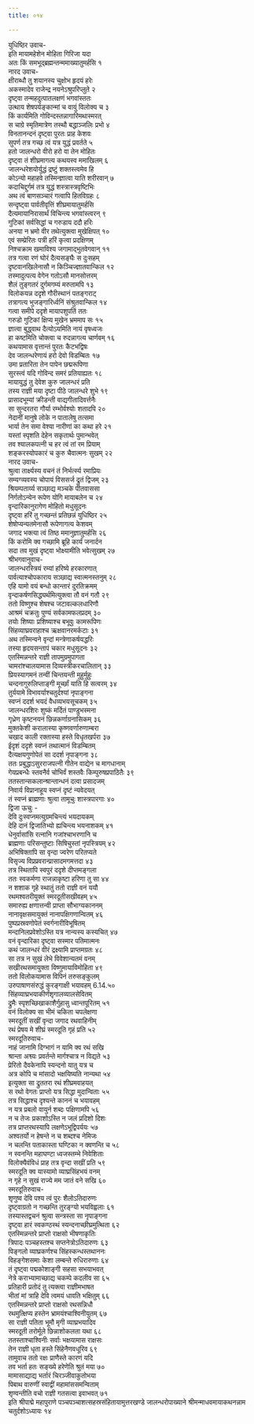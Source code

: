 ```yaml
---
title: ०१४

---
```

युधिष्ठिर उवाच-  
इति मायामहेशेन मोहिता गिरिजा यदा  
अतः किं समभूद्ब्रह्मन्तन्ममाख्यातुमर्हसि १  
नारद उवाच-  
क्षीराब्धौ तु शयानस्य चुक्षोभ हृदयं हरेः  
अकस्मादेव राजेन्द्र नयनेऽश्रुपरिप्लुते २  
दृष्ट्वा तन्महदुत्पातलक्षणं भगवांस्ततः  
उत्थाय शेषपर्यङ्कान्मां च वायुं विलोक्य च ३  
किं कार्यमिति गोविन्दस्तन्नागारिमथास्मरत्  
स चाग्रे स्मृतिमात्रेण तस्थौ बद्धाञ्जलिः प्रभो ४  
विनतानन्दनं दृष्ट्वा पुरतः प्राह केशवः  
सुपर्ण तत्र गच्छ त्वं यत्र युद्धं प्रवर्तते ५  
हतो जालन्धरो वीरो हरो वा तेन मोहितः  
दृष्ट्वा तं शीघ्रमागत्य कथयस्व ममाखिलम् ६  
जालन्धरेशयोर्युद्धं द्रष्टुं शक्तस्त्वमेव हि  
कोऽन्यो महाहवे तस्मिन्ज्ञात्वा याति शरीरवान् ७  
कदाचिद्दुर्गमं तत्र युद्धं शस्त्रास्त्रवृष्टिभिः  
अथ त्वं बाणसञ्चारं गत्वापि हितविग्रहः ८  
सन्दृष्ट्वा पार्वतीवृत्तिं शीघ्रमायातुमर्हसि  
दैत्यमायानिरासार्थं विचिन्त्य भगवांस्त्वरन् ९  
गुटिकां सर्वसिद्धां च गरुडाय ददौ हरिः  
अनया न भ्रमो वीर तथेत्युक्त्वा मुखेक्षिपत् १०  
एवं सम्प्रेरितः पत्री हरिं कृत्वा प्रदक्षिणम्  
निश्चक्राम खमाविश्य जगामाद्भुतवेगवान् ११  
तत्र गत्वा रणं घोरं दैत्यसङ्घैः स दुःसहम्  
दृष्टवानखिलेनासौ न किञ्चिज्ज्ञातवान्किल १२  
तस्मादुत्पत्य वेगेन गतोऽसौ मानसोत्तरम्  
शैलं तुङ्गतरं दुर्गमगम्यं मरुतामपि १३  
विलोकयन्न ददृशे गौरीस्थानं पतङ्गराट्  
तत्रागत्य भुजङ्गारिर्ध्वनिं संश्रुतवान्किल १४  
गत्वा समीपे ददृशे मायापशुपतिं ततः  
गरुडो गुटिकां क्षिप्य मुखेन भ्रममाप सः १५  
ज्ञात्वा बुद्ध्वाथ दैत्योऽयमिति नायं वृषध्वजः  
हा कष्टमिति चोक्त्वा च रुदन्नागत्य चार्णवम् १६  
कथयामास वृत्तान्तं पुरतः कैटभद्विषः  
देव जालन्धरेणायं हरो देवो विडम्बितः १७  
उमा प्रतारिता तेन पापेन छद्मरूपिणा  
सुरस्त्वं यदि गोविन्द समरं प्रतियाह्यतः १८  
मायायुद्धं तु देवेश कुरु जालन्धरं प्रति  
तस्य राज्ञी मया दृष्टा पीठे जालन्धरे शुभे १९  
प्रासादभूम्यां क्रीडन्ती वाद्यगीतादिवर्त्तनैः  
सा सुन्दरतरा गौर्या रम्भोर्वश्योः शतादपि २०  
नेदानीं मानुषे लोके न पातालेषु तत्समा  
भार्या तेन समा वेश्या नारीणां का कथा हरे २१  
यस्तां स्पृशति देहेन सकृतार्थः पुमान्भवेत्  
तव श्यालकपत्नी च हर त्वं तां रम प्रियाम्  
शङ्करस्योपकारं च कुरु चैवात्मनः सुखम् २२  
नारद उवाच-  
श्रुत्वा तार्क्ष्यस्य वचनं तं निर्भर्त्स्य रमाप्रियः  
सम्यग्व्यवस्य चोपायं विससर्ज द्रुतं द्विजम् २३  
श्रियम्पतार्य्य सञ्छाद्य मञ्चके पीतवाससा  
निर्गतोऽन्येन रूपेण योगि मायाबलेन च २४  
वृन्दारिकानुरागेण मोहितो मधुसूदनः  
दृष्ट्वा हरिं तु गच्छन्तं प्रतिछन्नं युधिष्ठिर २५  
शेषोप्यन्यतमेनासौ रूपेणागत्य केशवम्  
जगाद भक्त्या त्वं तिष्ठ ममानुज्ञातुमर्हसि २६  
किं करोमि क्व गच्छामि ब्रूहि कार्यं जनार्दन  
सदा तव मुखं दृष्ट्वा भोक्ष्यामीति भवेत्सुखम् २७  
श्रीभगवानुवाच-  
जालन्धरस्त्रियं रम्यां हरिष्ये हरकारणात्  
पार्वत्याश्चोपकाराय सञ्छाद्य स्वात्मनस्तनुम् २८  
एहि यामो वयं बन्धो कान्तारं दुरतिक्रमम्  
वृन्दाकर्षणसिद्ध्यर्थमित्युक्त्वा तौ वनं गतौ २९  
ततो विष्णुश्च शेषश्च जटावल्कलधारिणौ  
आश्रमं चक्रतुः पुण्यं सर्वकामफलप्रदम् ३०  
तयोः शिष्याः प्रशिष्याश्च बभूवुः कामरूपिणः  
सिंहव्याघ्रवराहाश्च ऋक्षवानरमर्कटाः ३१  
अथ तस्मिन्वने वृन्दां मन्त्रेणाकर्षयद्धरिः  
तस्या हृदयसन्तापं चकार मधुसूदनः ३२  
एतस्मिन्नन्तरे राज्ञी तापमुग्रमुपागता  
चामरांश्चालयामास दिव्यस्त्रीकरचालितान् ३३  
प्रियस्यागमनं तन्वीं चिन्तयन्ती मुहुर्मुहुः  
चन्दनागुरुलिप्ताङ्गी मूर्च्छां याति हि सत्वरम् ३४  
तुर्ययामे विभावर्याश्चतुर्दश्यां नृपाङ्गना  
स्वप्नं ददर्श भयदं वैधव्यभयसूचकम् ३५  
जालन्धरशिरः शुष्कं मर्दितं पाण्डुभस्मना  
गृध्रेण कृष्टनयनं छिन्नकर्णाग्रनासिकम् ३६  
मुक्तकेशी करालास्या कृष्णवर्णारुणाम्बरा  
चखाद काली रक्तास्या हस्ते विधृतखर्परा ३७  
ईदृशं ददृशे स्वप्नं तथात्मानं विडम्बितम्  
दैत्यक्षयगुणोपेतं सा ददर्श नृपाङ्गना ३८  
ततः प्रबुद्धाऽसुरराजपत्नी गीतेन वाद्येन च मागधानाम्  
गेयप्रबन्धैः स्तवनैर्व चोभिर्वं शस्तवैः किम्पुरुषप्रपाठितैः ३९  
ततस्तान्सकलान्श्रान्तान्धनं दत्वा प्रसादजम्  
निवार्य विप्रानाहूय स्वप्नं दृष्टं न्यवेदयत्  
तं स्वप्नं ब्राह्मणाः श्रुत्वा तामूचुः शास्त्रपारगाः ४०  
द्विजा ऊचुः -  
देवि दुःस्वप्नमत्युग्रमचिन्त्यं भयदायकम्  
देहि दानं द्विजातिभ्यो ह्यचिन्त्य भयनाशकम् ४१  
धेनुर्वासांसि रत्नानि गजांश्चाभरणानि च  
ब्राह्मणाः परिसन्तुष्टाः सिषिचुस्तां नृपस्त्रियम् ४२  
अभिषिक्तापि सा वृन्दा ज्वरेण परितप्यते  
विसृज्य विप्रप्रवरान्प्रासादमगमत्तदा ४३  
तत्र स्थितापि स्वपुरं ददृशे दीप्तमङ्गला  
ततः स्वकर्मणा राजन्नाकृष्टा हरिणा तु सा ४४  
न शशाक गृहे स्थातुं ततो राज्ञी वनं ययौ  
रथमश्वतरीयुक्तं स्मरदूतीसखीवहम् ४५  
समारुह्य क्षणात्तन्वी प्राप्ता सौभाग्यकाननम्  
नानावृक्षसमायुक्तं नानापक्षिगणान्वितम् ४६  
पुष्पप्रस्रवणोपेतं स्वर्गनारीविभूषितम्  
मन्दानिलप्रवेशोऽस्ति यत्र नान्यस्य कस्यचित् ४७  
वनं वृन्दारिका दृष्ट्वा सस्मार पतिमात्मनः  
कथं जालन्धरं वीरं द्रक्ष्यामि प्राप्तमग्रतः ४८  
सा तत्र न सुखं लेभे विवेशान्यतमं वनम्  
सखीरथसमायुक्ता विष्णुमायाविमोहिता ४९  
ततो विलोकयामास विपिनं तरुसङ्कुलम्  
उरुपाषाणसंरुद्धं कुरङ्गाक्षी भयावहम् 6.14.५०  
सिंहव्याघ्रभयाकीर्णंशृगालव्यालसेवितम्  
द्रुमैः स्पृशच्छिखाकाशैर्गुहासु ध्वान्तपूरितम् ५१  
वनं विलोक्य सा भीमं चकिता चपलेक्षणा  
स्मरदूतीं सखीं वृन्दा जगाद रथवाहिनीम्  
रथं प्रेषय मे शीघ्रं स्मरदूति गृहं प्रति ५२  
स्मरदूतिरुवाच-  
नाहं जानामि दिग्भागं न यामि क्व रथं सखि  
श्रान्ता अश्व्यः प्रवर्तन्ते मार्गश्चात्र न विद्यते ५३  
प्रेरितो दैवकेनापि स्यन्दनो यातु यत्र च  
अत्र कोपि च मांसादो भक्षयिष्यति नान्यथा ५४  
इत्युक्ता सा द्रुततरा रथं शीघ्रमवाहयत्  
स रथो वेगतः प्राप्तो यत्र सिद्धा मुदान्विताः ५५  
तत्र सिद्धाश्च दृश्यन्ते काननं च भयावहम्  
न यत्र प्रबलो वायुर्न शब्दः पक्षिणामपि ५६  
न च तेजः प्रकाशोऽस्ति न जलं प्रदिशो दिशः  
तत्र प्राप्तरथस्यापि लक्षणेऽभूद्विपर्ययः ५७  
अश्वतर्यो न हेषन्ते न च शब्दश्च नेमिजः  
न चलन्ति पताकास्ता घण्टिका न क्वणन्ति च ५८  
न स्वनन्ति महाघण्टा ध्वजस्तम्भे निवेशिताः  
विलोक्यैवंविधं प्राह तत्र वृन्दा सखीं प्रति ५९  
स्मरदूति क्व यास्यामो व्याघ्रसिंहभयं वनम्  
न गृहे न सुखं राज्ये मम जातं वने सखि ६०  
स्मरदूतिरुवाच-  
शृणुष्व देवि पश्य त्वं पुरः शैलोऽतिदारुणः  
दृष्ट्वाग्रतो न गच्छन्ति तुरङ्ग्यो भयविह्वलाः ६१  
तस्यास्तद्वचनं श्रुत्वा सन्त्रस्ता सा नृपाङ्गना  
दृष्ट्वा हारं स्वकण्ठस्थं स्यन्दनाच्छीघ्रमुत्थिता ६२  
एतस्मिन्नन्तरे प्राप्तो राक्षसो भीषणाकृतिः  
त्रिपादः पञ्चहस्तश्च सप्तनेत्रोऽतिदारुणः ६३  
पिङ्गलो व्याघ्रकर्णश्च सिंहस्कन्धस्तथाननः  
विहङ्गेशसमाः केशा लम्बन्ते रुधिरारुणाः ६४  
तं दृष्ट्वा पद्मकोशाङ्गी सहसा सभयाभवत्  
नेत्रे कराभ्यामाच्छाद्य चकम्पे कदलीव सा ६५  
प्रतिहारी प्रतोदं तु त्यक्त्वा राज्ञीमभाषत  
भीतां मां त्राहि देवि त्वमयं धावति भक्षितुम् ६६  
एतस्मिन्नन्तरे प्राप्तो राक्षसो रथसन्निधौ  
रथमुत्क्षिप्य हस्तेन भ्रामयंश्चाश्विनीयुतम् ६७  
सा राज्ञी पतिता भूमौ मृगी व्याघ्रभयादिव  
स्मरदूती तरोर्मूले छिन्नाशोकलता यथा ६८  
ततस्ताश्चाश्विनीः सर्वाः भक्षयामास राक्षसः  
तेन राज्ञी धृता हस्ते सिंहेनैणवधूरिव ६९  
तामुवाच ततो रक्षः प्राणैस्ते कारणं यदि  
तव भर्ता हतः सङ्ख्ये हरेणेति श्रुतं मया ७०  
मामासाद्याद्य भर्तारं चिरञ्जीवाकुतोभया  
पिबाथ वारुणीं स्वाद्वीं महामांससमन्विताम्  
शृण्वन्तीति वचो राज्ञी गतसत्वा इवाभवत् ७१  
इति श्रीपाद्मे महापुराणे पञ्चपञ्चाशत्सहस्रसंहितायामुत्तरखण्डे जालन्धरोपाख्याने श्रीमन्माधवमायाकथनन्नाम चतुर्दशोऽध्यायः १४